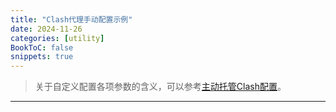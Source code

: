 ```yaml
---
title: "Clash代理手动配置示例"
date: 2024-11-26
categories: [utility]
BookToC: false
snippets: true
---
```


>关于自定义配置各项参数的含义，可以参考[主动托管Clash配置](../../../posts/2024/20240615_主动托管Clash配置.md)。

---

